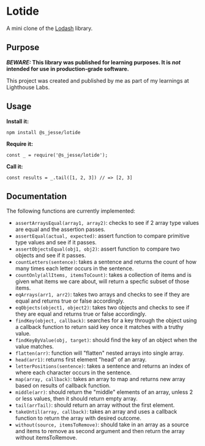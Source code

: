 # Lotide

A mini clone of the [Lodash](https://lodash.com) library.

## Purpose

**_BEWARE:_ This library was published for learning purposes. It is _not_ intended for use in production-grade software.**

This project was created and published by me as part of my learnings at Lighthouse Labs. 

## Usage

**Install it:**

`npm install @s_jesse/lotide`

**Require it:**

`const _ = require('@s_jesse/lotide');`

**Call it:**

`const results = _.tail([1, 2, 3]) // => [2, 3]`

## Documentation

The following functions are currently implemented:

* `assertArraysEqual(array1, array2)`: checks to see if 2 array type values are equal and the assertion passes.
* `assertEqual(actual, expected)`: assert function to compare primitive type values and see if it passes.
* `assertObjectsEqual(obj1, obj2)`: assert function to compare two objects and see if it passes.
* `countLetters(sentence)`: takes a sentence and returns the count of how many times each letter occurs in the sentence.
* `countOnly(allItems, itemsToCount)`: takes a collection of items and is given what items we care about, will return a specfic subset of those items.  
* `eqArrays(arr1, arr2)`: takes two arrays and checks to see if they are equal and returns true or false accordingly.
* `eqObjects(object1, object2)`: takes two objects and checks to see if they are equal and returns true or false accordingly.
* `findKey(object, callback)`: searches for a key through the object using a callback function to return said key once it matches with a truthy value.
* `findKeyByValue(obj, target)`: should find the key of an object when the value matches.
* `flatten(arr)`: function will "flatten" nested arrays into single array.
* `head(arr1)`: returns first element "head" of an array.
* `letterPositions(sentence)`: takes a sentence and returns an index of where each character occurs in the sentence.
* `map(array, callback)`: takes an array to map and returns new array based on results of callback function.
* `middle(arr)`: should return the "middle" elements of an array, unless 2 or less values, then it should return empty array.
* `tail(arrTail)`: should return an array without the first element.
* `takeUntil(array, callback)`: takes an array and uses a callback function to return the array with desired outcome.
* `without(source, itemsToRemove)`: should take in an array as a source and items to remove as second argument and then return the array without itemsToRemove.
